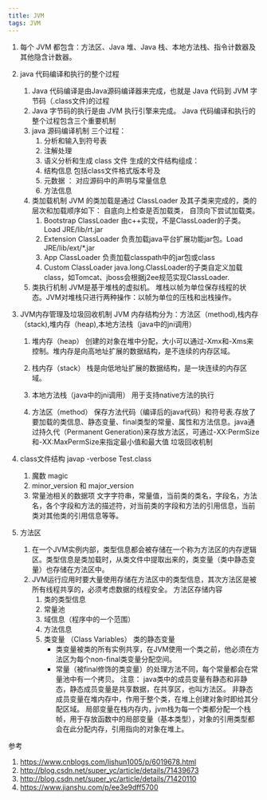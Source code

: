 ```yaml
---
title: JVM
tags: JVM
---
```

1. 每个 JVM 都包含：方法区、Java 堆、Java 栈、本地方法栈、指令计数器及其他隐含计数器。
2. java 代码编译和执行的整个过程
    1. Java 代码编译是由Java源码编译器来完成，也就是 Java 代码到 JVM 字节码（.class文件)的过程
    2. Java 字节码的执行是由 JVM 执行引擎来完成。
Java 代码编译和执行的整个过程包含三个重要机制
    1. java 源码编译机制  三个过程：
        1. 分析和输入到符号表
        2. 注解处理
        3. 语义分析和生成 class 文件
        生成的文件结构组成：
        1. 结构信息 包括class文件格式版本号及
        2. 元数据 ： 对应源码中的声明与常量信息
        3. 方法信息
    2. 类加载机制
    JVM 的类加载是通过 ClassLoader 及其子类来完成的，类的层次和加载顺序如下：
    自底向上检查是否加载类， 自顶向下尝试加载类。
        1. Bootstrap ClassLoader 由c++实现，不是ClassLoader的子类。Load JRE/lib/rt.jar
        2. Extension ClassLoader 负责加载java平台扩展功能jar包。Load JRE/lib/ext/*.jar
        3. App ClassLoader 负责加载classpath中的jar包或class
        4. Custom ClassLoader java.long.ClassLoader的子类自定义加载class，如Tomcat、jboss会根据j2ee规范实现ClassLoader.
    3. 类执行机制
        JVM是基于堆栈的虚拟机。
        堆栈以帧为单位保存线程的状态。JVM对堆栈只进行两种操作：以帧为单位的压栈和出栈操作。        

3. JVM内存管理及垃圾回收机制
    JVM 内存结构分为：方法区（method),栈内存（stack),堆内存（heap),本地方法栈（java中的jni调用）
    1. 堆内存（heap）
      创建的对象在堆中分配，大小可以通过-Xmx和-Xms来控制。堆内存是向高地址扩展的数据结构，是不连续的内存区域。
      
    2. 栈内存（stack）
      栈是向低地址扩展的数据结构，是一块连续的内存区域。
    3. 本地方法栈（java中的jni调用）
        用于支持native方法的执行
    4. 方法区（method）
      保存方法代码（编译后的java代码）和符号表.存放了要加载的类信息、静态变量、final类型的常量、属性和方法信息。java通过持久代（Permanent Generation)来存放方法区，可通过-XX:PermSize和-XX:MaxPermSize来指定最小值和最大值
    垃圾回收机制
4. class文件结构
    javap -verbose Test.class
    1. 魔数 magic
    2. minor_version 和 major_version
    3. 常量池相关的数据项 
        文字字符串，常量值，当前类的类名，字段名，方法名，各个字段和方法的描述符，对当前类的字段和方法的引用信息，当前类对其他类的引用信息等等。
5. 方法区
    1. 在一个JVM实例内部，类型信息都会被存储在一个称为方法区的内存逻辑区。类型信息是类加载时，从类文件中提取出来的，类变量（类中静态变量）也存储在方法区中。
    2. JVM运行应用时要大量使用存储在方法区中的类型信息，其次方法区是被所有线程共享的，必须考虑数据的线程安全。
    方法区存储内容
        1. 类的类型信息
        2. 常量池
        3. 域信息（程序中的一个范围）
        4. 方法信息
        5. 类变量 （Class Variables） 类的静态变量
            - 类变量被类的所有实例共享，在JVM使用一个类之前，他必须在方法区为每个non-final类变量分配空间。
            - 常量（被final修饰的类变量）的处理方法不同，每个常量都会在常量池中有一个拷贝。
            注意：
            java类中的成员变量有静态和非静态，静态成员变量是共享数据，在共享区，也叫方法区。
            非静态成员变量在堆内存中，作用于整个类，在堆上创建对象时即给其分配区域。
            局部变量在栈内存内，jvm栈为每一个类都分配一个栈帧，用于存放函数中的局部变量（基本类型），对象的引用类型都会在此分配内存，引用指向的对象在堆上。

            
参考
1. https://www.cnblogs.com/lishun1005/p/6019678.html
2. http://blog.csdn.net/super_yc/article/details/71439673
3. http://blog.csdn.net/super_yc/article/details/71420110
4. https://www.jianshu.com/p/ee3e9dff5700






















